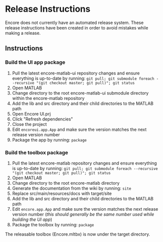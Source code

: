 # Release Instructions

Encore does not currently have an automated release system. These release instructions have been created in order to avoid mistakes while making a release.

## Instructions

### Build the UI app package
1. Pull the latest encore-matlab-ui repository changes and ensure everything is up-to-date by running: `git pull; git submodule foreach --recursive "(git checkout master; git pull)"; git status`
1. Open MATLAB
1. Change directory to the root encore-matlab-ui submodule directory within the encore-matlab repository
1. Add the lib and src directory and their child directories to the MATLAB path
1. Open Encore UI.prj
1. Click "Refresh dependencies"
1. Close the project
1. Edit `encoreui.app.App` and make sure the version matches the next release version number
1. Package the app by running: `package`

### Build the toolbox package
1. Pull the latest encore-matlab repository changes and ensure everything is up-to-date by running: `git pull; git submodule foreach --recursive "(git checkout master; git pull)"; git status`
1. Open MATLAB
1. Change directory to the root encore-matlab directory
1. Generate the documentation from the wiki by running: `site`
1. Replace src/main/resources/docs with target/site
1. Add the lib and src directory and their child directories to the MATLAB path
1. Edit `encore.app.App` and make sure the version matches the next release version number (*this should generally be the same number used while building the UI app*)
1. Package the toolbox by running: `package`

The releasable toolbox (Encore.mltbx) is now under the target directory.
